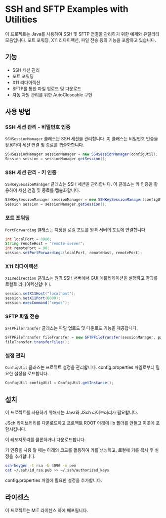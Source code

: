 # SSH and SFTP Examples with Utilities

이 프로젝트는 Java를 사용하여 SSH 및 SFTP 연결을 관리하기 위한 예제와 유틸리티 모음입니다. 포트 포워딩, X11 리다이렉션, 파일 전송 등의 기능을 포함하고 있습니다.

## 기능

- SSH 세션 관리
- 포트 포워딩
- X11 리다이렉션
- SFTP를 통한 파일 업로드 및 다운로드
- 자동 자원 관리를 위한 AutoCloseable 구현

## 사용 방법

### SSH 세션 관리 - 비밀번호 인증

`SSHSessionManager` 클래스는 SSH 세션을 관리합니다. 이 클래스는 비밀번호 인증을 활용하여 세션 연결 및 종료를 캡슐화합니다.

```java
SSHSessionManager sessionManager = new SSHSessionManager(configUtil);
Session session = sessionManager.getSession();
```

### SSH 세션 관리 - 키 인증

`SSHKeySessionManager` 클래스는 SSH 세션을 관리합니다. 이 클래스는 키 인증을 활용하여 세션 연결 및 종료를 캡슐화합니다.

```java
SSHKeySessionManager sessionManager = new SSHKeySessionManager(configUtil);
Session session = sessionManager.getSession();
```

### 포트 포워딩

`PortForwarding` 클래스는 지정된 로컬 포트를 원격 서버의 포트에 연결합니다.

```java
int localPort = 8080;
String remoteHost = "remote-server";
int remotePort = 80;
session.setPortForwardingL(localPort, remoteHost, remotePort);
```

### X11 리다이렉션

`X11Redirection` 클래스는 원격 SSH 서버에서 GUI 애플리케이션을 실행하고 결과를 로컬로 리다이렉션합니다.

```java
session.setX11Host("localhost");
session.setX11Port(6000);
session.execCommand("xeyes");
```

### SFTP 파일 전송

`SFTPFileTransfer` 클래스는 파일 업로드 및 다운로드 기능을 제공합니다.

```java
SFTPFileTransfer fileTransfer = new SFTPFileTransfer(sessionManager, pathConfig, fileConfig);
fileTransfer.transferFiles();
```

### 설정 관리

`ConfigUtil` 클래스는 프로젝트 설정을 관리합니다. config.properties 파일로부터 필요한 설정을 로드합니다.

```java
ConfigUtil configUtil = ConfigUtil.getInstance();
```

## 설치

이 프로젝트를 사용하기 위해서는 Java와 JSch 라이브러리가 필요합니다.

JSch 라이브러리를 다운로드하고 프로젝트 ROOT 아래에 lib 폴더를 만들고 이곳에 포함시킵니다. 

이 레포지토리를 클론하거나 다운로드합니다.

키 인증을 사용 할 때는 아래의 코드를 활용하여 키를 생성하고, 로컬에 키를 복사 후 설정을 추가합니다.

```bash
ssh-keygen -t rsa -b 4096 -m pem
cat ~/.ssh/id_rsa.pub >> ~/.ssh/authorized_keys
```

config.properties 파일에 필요한 설정을 추가합니다.

## 라이센스

이 프로젝트는 MIT 라이센스 하에 배포됩니다.
